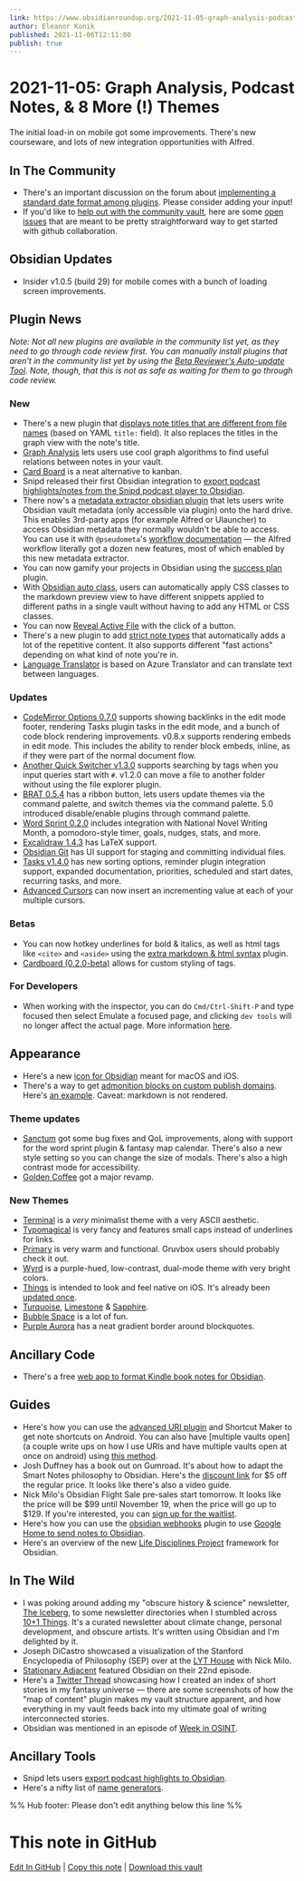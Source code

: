 ```yaml
---
link: https://www.obsidianroundup.org/2021-11-05-graph-analysis-podcast-notes-8-more-themes/
author: Eleanor Konik
published: 2021-11-06T12:11:00
publish: true
---
```


# 2021-11-05: Graph Analysis, Podcast Notes, & 8 More (!) Themes
The initial load-in on mobile got some improvements. There's new courseware, and lots of new integration opportunities with Alfred.

## In The Community

-   There's an important discussion on the forum about [implementing a standard date format among plugins](https://forum.obsidian.md/t/task-management-devs-add-date-format-standard/26464). Please consider adding your input!
-   If you'd like to [help out with the community vault](https://publish.obsidian.md/hub/CONTRIBUTING), here are some [open issues](https://github.com/obsidian-community/obsidian-hub/issues?q=is%3Aissue+is%3Aopen+label%3A%22good+first+issue%22) that are meant to be pretty straightforward way to get started with github collaboration.

## Obsidian Updates

-   Insider v1.0.5 (build 29) for mobile comes with a bunch of loading screen improvements.

## Plugin News

_Note: Not all new plugins are available in the community list yet, as they need to go through code review first. You can manually install plugins that aren't in the community list yet by using the [Beta Reviewer's Auto-update Tool](https://github.com/TfTHacker/obsidian42-brat). Note, though, that this is not as safe as waiting for them to go through code review._

### New

-   There's a new plugin that [displays note titles that are different from file names](https://github.com/Shinigami072/file-explorer-note-title) (based on YAML `title:` field). It also replaces the titles in the graph view with the note's title.
-   [Graph Analysis](https://github.com/SkepticMystic/graph-analysis) lets users use cool graph algorithms to find useful relations between notes in your vault.
-   [Card Board](https://github.com/roovo/obsidian-card-board) is a neat alternative to kanban.
-   Snipd released their first Obsidian integration to [export podcast highlights/notes from the Snipd podcast player to Obsidian](https://blog.snipd.com/how-to-export-your-podcast-highlights-to-obsidian-54208c06d491).
-   There now's a [metadata extractor obsidian plugin](https://github.com/kometenstaub/metadata-extractor) that lets users write Obsidian vault metadata (only accessible via plugin) onto the hard drive. This enables 3rd-party apps (for example Alfred or Ulauncher) to access Obsidian metadata they normally wouldn't be able to access. You can use it with `@pseudometa`'s [workflow documentation](https://github.com/chrisgrieser/shimmering-obsidian#feature-overview) — the Alfred workflow literally got a dozen new features, most of which enabled by this new metadata extractor.
-   You can now gamify your projects in Obsidian using the [success plan](https://github.com/joshwingreene/obsidian-success-plan) plugin.
-   With [Obsidian auto class](https://github.com/OfficerHalf/obsidian-auto-class), users can automatically apply CSS classes to the markdown preview view to have different snippets applied to different paths in a single vault without having to add any HTML or CSS classes.
-   You can now [Reveal Active File](https://github.com/claremacrae/obsidian-manually-reveal-active-file) with the click of a button.
-   There's a new plugin to add [strict note types](https://github.com/konodyuk/obsidian-typing) that automatically adds a lot of the repetitive content. It also supports different "fast actions" depending on what kind of note you're in.
-   [Language Translator](https://github.com/twentytwokhz/language-translator) is based on Azure Translator and can translate text between languages.

### Updates

-   [CodeMirror Options 0.7.0](https://github.com/nothingislost/obsidian-codemirror-options) supports showing backlinks in the edit mode footer, rendering Tasks plugin tasks in the edit mode, and a bunch of code block rendering improvements. v0.8.x supports rendering embeds in edit mode. This includes the ability to render block embeds, inline, as if they were part of the normal document flow.
-   [Another Quick Switcher v1.3.0](https://github.com/tadashi-aikawa/obsidian-another-quick-switcher/releases/tag/1.3.0) supports searching by tags when you input queries start with `#`. v1.2.0 can move a file to another folder without using the file explorer plugin.
-   [BRAT 0.5.4](https://github.com/TfTHacker/obsidian42-brat) has a ribbon button, lets users update themes via the command palette, and switch themes via the command palette. 5.0 introduced disable/enable plugins through command palette.
-   [Word Sprint 0.2.0](https://github.com/kinabalu/obsidian-word-sprint) includes integration with National Novel Writing Month, a pomodoro-style timer, goals, nudges, stats, and more.
-   [Excalidraw 1.4.3](https://github.com/zsviczian/obsidian-excalidraw-plugin/releases/tag/1.4.3) has LaTeX support.
-   [Obsidian Git](https://github.com/denolehov/obsidian-git/releases/tag/1.14.0) has UI support for staging and committing individual files.
-   [Tasks v1.4.0](https://github.com/obsidian-tasks-group/obsidian-tasks/releases/tag/1.4.0) has new sorting options, reminder plugin integration support, expanded documentation, priorities, scheduled and start dates, recurring tasks, and more.
-   [Advanced Cursors](https://github.com/SkepticMystic/advanced-cursors) can now insert an incrementing value at each of your multiple cursors.

### Betas

-   You can now hotkey underlines for bold & italics, as well as html tags like `<cite>` and `<aside>` using the [extra markdown & html syntax](https://github.com/chrisgrieser/obsidian-extra-md-html-syntax) plugin.
-   [Cardboard (0.2.0-beta)](https://github.com/roovo/obsidian-card-board) allows for custom styling of tags.

### For Developers

-   When working with the inspector, you can do `Cmd/Ctrl-Shift-P` and type focused then select Emulate a focused page, and clicking `dev tools` will no longer affect the actual page. More information [here](http://discordapp.com/channels/686053708261228577/702656734631821413/905598865141563433).

## Appearance

-   Here's a new [icon for Obsidian](https://gnelson.gumroad.com/l/obsidian2) meant for macOS and iOS.
-   There's a way to get [admonition blocks on custom publish domains](https://discord.com/channels/686053708261228577/768134314864017429/900775733188759603). Here's [an example](https://notes.gnotract.com/80+📓+Literature+Notes/87+🗄️+Filed/vesoulis2021jperinatol). Caveat: markdown is not rendered.

### Theme updates

-   [Sanctum](https://github.com/jdanielmourao/obsidian-sanctum/releases/tag/v0.3.0) got some bug fixes and QoL improvements, along with support for the word sprint plugin & fantasy map calendar. There's also a new style setting so you can change the size of modals. There's also a high contrast mode for accessibility.
-   [Golden Coffee](https://github.com/kinmury/GoldenCoffeeTheme) got a major revamp.

### New Themes

-   [Terminal](https://github.com/zcysxy/Obsidian-Terminal-Theme) is a _very_ minimalist theme with a very ASCII aesthetic.
-   [Typomagical](https://github.com/hungsu/typomagical-obsidian) is very fancy and features small caps instead of underlines for links.
-   [Primary](https://github.com/ceciliamay/obsidianmd-theme-primary) is very warm and functional. Gruvbox users should probably check it out.
-   [Wyrd](https://github.com/curio-heart/obsidian-wyrd) is a purple-hued, low-contrast, dual-mode theme with very bright colors.
-   [Things](https://github.com/colineckert/obsidian-things) is intended to look and feel native on iOS. It's already been [updated once](https://twitter.com/colineckert/status/1456693780841578496?t=PDpHo0u6FGRnEfdaiqY3lg).
-   [Turquoise](https://github.com/gracejoseph1236/obsidian-turquoise), [Limestone](https://github.com/gracejoseph1236/obsidian-limestone) & [Sapphire](https://github.com/gracejoseph1236/obsidian-sapphire).
-   [Bubble Space](https://github.com/Emrie-Candera/Bubble-Space-Theme) is a lot of fun.
-   [Purple Aurora](https://github.com/AndreasStandar/Obsidian-Theme---Purple-Aurora) has a neat gradient border around blockquotes.

## Ancillary Code

-   There's a free [web app to format Kindle book notes for Obsidian](https://www.reddit.com/r/ObsidianMD/comments/qmhw2e/i_made_an_app_to_format_kindle_book_notes_for/).

## Guides

-   Here's how you can use the [advanced URI plugin](https://discord.com/channels/686053708261228577/864046194195431425/904323421310173185) and Shortcut Maker to get note shortcuts on Android. You can also have [multiple vaults open](a couple write ups on how I use URIs and have multiple vaults open at once on android) using [this method](https://grimoire.wychwit.ch/notes/how-to-have-two-obsidian-vaults-open,-and-open-obsidian-uris-in-them).
-   Josh Duffney has a book out on Gumroad. It's about how to adapt the Smart Notes philosophy to Obsidian. Here's the [discount link](https://joshduffney.gumroad.com/l/take-smart-notes-obsidian/obsidian) for $5 off the regular price. It looks like there's also a video guide.
-   Nick Milo's Obsidian Flight Sale pre-sales start tomorrow. It looks like the price will be $99 until November 19, when the price will go up to $129. If you're interested, you can [sign up for the waitlist](https://lyt.ck.page/ace689c709).
-   Here's how you can use the [obsidian webhooks](https://github.com/trashhalo/obsidian-webhooks) plugin to use [Google Home to send notes to Obsidian](https://www.youtube.com/watch?v=45Q9bxmZbiM).
-   Here's an overview of the new [Life Disciplines Project](https://www.youtube.com/watch?v=XTwDhiDGk50) framework for Obsidian.

## In The Wild

-   I was poking around adding my "obscure history & science" newsletter, [The Iceberg](https://newsletter.eleanorkonik.com/), to some newsletter directories when I stumbled across [10+1 Things](https://rishikesh.substack.com/about). It's a curated newsletter about climate change, personal development, and obscure artists. It's written using Obsidian and I'm delighted by it.
-   Joseph DiCastro showcased a visualization of the Stanford Encyclopedia of Philosophy (SEP) over at the [LYT House](https://www.youtube.com/watch?v=xrz_TvdPcy4) with Nick Milo.
-   [Stationary Adjacent](https://stationeryadjacent.com/episodes/022) featured Obsidian on their 22nd episode.
-   Here's a [Twitter Thread](https://twitter.com/EleanorKonik/status/1456317253931057158) showcasing how I created an index of short stories in my fantasy universe — there are some screenshots of how the "map of content" plugin makes my vault structure apparent, and how everything in my vault feeds back into my ultimate goal of writing interconnected stories.
-   Obsidian was mentioned in an episode of [Week in OSINT](https://sector035.nl/articles/2021-42).

## Ancillary Tools

-   Snipd lets users [export podcast highlights to Obsidian](https://blog.snipd.com/how-to-export-your-podcast-highlights-to-obsidian-54208c06d491).
-   Here's a nifty list of [name generators](https://discord.com/channels/686053708261228577/805952223124520961/904118778160377917).

%% Hub footer: Please don't edit anything below this line %%

# This note in GitHub

<span class="git-footer">[Edit In GitHub](https://github.dev/obsidian-community/obsidian-hub/blob/main/01%20-%20Community/Obsidian%20Roundup/2021-11-05%20%20Graph%20Analysis%2C%20Podcast%20Notes%2C%20and%208%20More%20Themes.md "git-hub-edit-note") | [Copy this note](https://raw.githubusercontent.com/obsidian-community/obsidian-hub/main/01%20-%20Community/Obsidian%20Roundup/2021-11-05%20%20Graph%20Analysis%2C%20Podcast%20Notes%2C%20and%208%20More%20Themes.md "git-hub-copy-note") | [Download this vault](https://github.com/obsidian-community/obsidian-hub/archive/refs/heads/main.zip "git-hub-download-vault") </span>
